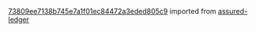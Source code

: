 [73809ee7138b745e7a1f01ec84472a3eded805c9](https://github.com/insolar/assured-ledger/commit/73809ee7138b745e7a1f01ec84472a3eded805c9) imported from [assured-ledger](https://github.com/insolar/assured-ledger)
